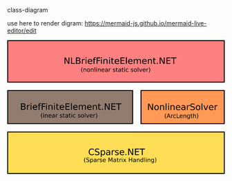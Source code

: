 class-diagram

use here to render digram:
https://mermaid-js.github.io/mermaid-live-editor/edit

![Arch](architecture.png)

